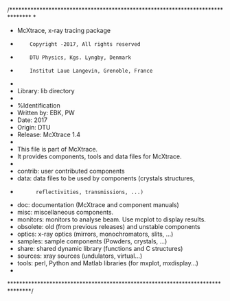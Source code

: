 /*******************************************************************************
*
* McXtrace, x-ray tracing package
*         Copyright -2017, All rights reserved
*         DTU Physics, Kgs. Lyngby, Denmark
*         Institut Laue Langevin, Grenoble, France
*
* Library: lib directory
*
* %Identification
* Written by: EBK, PW
* Date: 2017
* Origin: DTU
* Release: McXtrace 1.4
*
* This file is part of McXtrace.
* It provides components, tools and data files for McXtrace.
*
* contrib:  user contributed components
* data:     data files to be used by components (crystals structures, 
*           reflectivities, transmissions, ...)
* doc:      documentation (McXtrace and component manuals)
* misc:     miscellaneous components.
* monitors: monitors to analyse beam. Use mcplot to display results.
* obsolete: old (from previous releases) and unstable components
* optics:   x-ray optics (mirrors, monochromators, slits, ...)
* samples:  sample components (Powders, crystals, ...)
* share:    shared dynamic library (functions and C structures)
* sources:  xray sources (undulators, virtual...)
* tools:    perl, Python and Matlab libraries (for mxplot, mxdisplay...)
*
*******************************************************************************/ 
